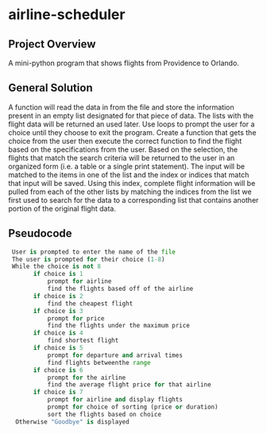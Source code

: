 # airline-scheduler

## Project Overview
A mini-python program that shows flights from Providence to Orlando.

## General Solution

 A function will read the data in from the file and store the
 information present in an empty list designated for that piece of
 data. The lists with the flight data will be returned an used later.
 Use loops to prompt the user for a choice until they choose
 to exit the program. Create a function that gets the choice from the user
 then execute the correct function to find the flight based on the
 specifications from the user. Based on the selection, the flights that
 match the search criteria will be returned to the user in an organized
 form (i.e. a table or a single print statement). The input will be matched
 to the items in one of the list and the index or indices that match
 that input will be saved. Using this index, complete flight information
 will be pulled from each of the other lists by matching the indices from
 the list we first used to search for the data to a corresponding list
 that contains another portion of the original flight data.

## Pseudocode

```python
 User is prompted to enter the name of the file
 The user is prompted for their choice (1-8)
 While the choice is not 8
       if choice is 1
           prompt for airline
           find the flights based off of the airline
       if choice is 2
           find the cheapest flight
       if choice is 3
           prompt for price
           find the flights under the maximum price
       if choice is 4
           find shortest flight
       if choice is 5
           prompt for departure and arrival times
           find flights betweenthe range
       if choice is 6
           prompt for the airline
           find the average flight price for that airline
       if choice is 7
           prompt for airline and display flights
           prompt for choice of sorting (price or duration)
           sort the flights based on choice
  Otherwise "Goodbye" is displayed
```
